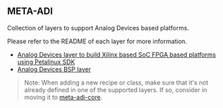 ## META-ADI

Collection of layers to support Analog Devices based platforms.

Please refer to the README of each layer for more information.

* [Analog Devices layer to build Xilinx based SoC FPGA based platforms using Petalinux SDK](https://github.com/analogdevicesinc/meta-adi/tree/master/meta-adi-xilinx)
* [Analog Devices BSP layer](https://github.com/analogdevicesinc/meta-adi/tree/master/meta-adi-bsp)

> Note: When adding a new recipe or class, make sure that it's not already defined in one of the supported layers. If so, consider in moving it to [meta-adi-core](https://github.com/analogdevicesinc/meta-adi/tree/master/meta-adi-core).
